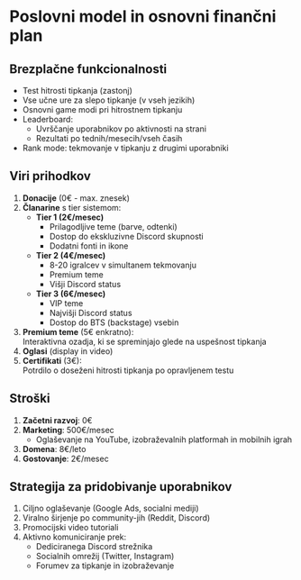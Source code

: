 # Poslovni model in osnovni finančni plan

## Brezplačne funkcionalnosti
- Test hitrosti tipkanja (zastonj)
- Vse učne ure za slepo tipkanje (v vseh jezikih)
- Osnovni game modi pri hitrostnem tipkanju
- Leaderboard:
  - Uvrščanje uporabnikov po aktivnosti na strani
  - Rezultati po tednih/mesecih/vseh časih
- Rank mode: tekmovanje v tipkanju z drugimi uporabniki

## Viri prihodkov
1. **Donacije** (0€ - max. znesek)
2. **Članarine** s tier sistemom:
   - **Tier 1 (2€/mesec)**  
     - Prilagodljive teme (barve, odtenki)
     - Dostop do ekskluzivne Discord skupnosti
     - Dodatni fonti in ikone
   - **Tier 2 (4€/mesec)**  
     - 8-20 igralcev v simultanem tekmovanju
     - Premium teme
     - Višji Discord status
   - **Tier 3 (6€/mesec)**  
     - VIP teme
     - Najvišji Discord status
     - Dostop do BTS (backstage) vsebin
3. **Premium teme** (5€ enkratno):  
   Interaktivna ozadja, ki se spreminjajo glede na uspešnost tipkanja
4. **Oglasi** (display in video)
5. **Certifikati** (3€):  
   Potrdilo o doseženi hitrosti tipkanja po opravljenem testu

## Stroški
1. **Začetni razvoj**: 0€
2. **Marketing**: 500€/mesec
   - Oglaševanje na YouTube, izobraževalnih platformah in mobilnih igrah  
3. **Domena**: 8€/leto
4. **Gostovanje**: 2€/mesec

## Strategija za pridobivanje uporabnikov
1. Ciljno oglaševanje (Google Ads, socialni mediji)
2. Viralno širjenje po community-jih (Reddit, Discord)
3. Promocijski video tutoriali
4. Aktivno komuniciranje prek:
   - Dediciranega Discord strežnika
   - Socialnih omrežij (Twitter, Instagram)
   - Forumev za tipkanje in izobraževanje
